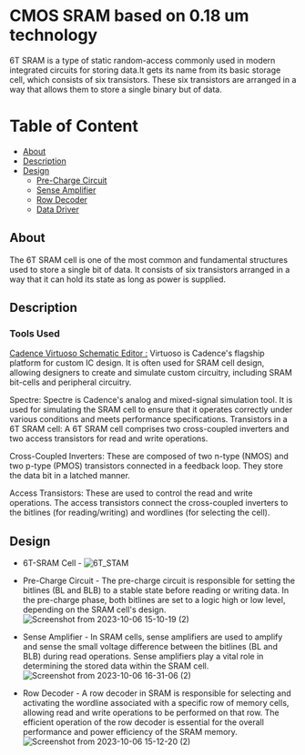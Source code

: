 # CMOS SRAM based on 0.18 um technology
6T SRAM is a type of static random-access commonly used in modern integrated circuits for storing data.It gets its name from its basic storage cell, which consists of six transistors. These six transistors are arranged in a way that allows them to store a single binary but of data.

# Table of Content
- [About](#section-1)
- [Description](#section-2) 
- [Design](#section-2)
  - [Pre-Charge Circuit](#subsection-1-1)
  - [Sense Amplifier](#subsection-1-2)
  - [Row Decoder](#subsection-1-3)
  - [Data Driver](#subsection-1-4)

## About
The 6T SRAM cell is one of the most common and fundamental structures used to store a single bit of data. It consists of six transistors arranged in a way that  it can hold its state as long as power is supplied.

## Description
### Tools Used
[Cadence Virtuoso Schematic Editor :](https://www.cadence.com/en_US/home/tools/custom-ic-analog-rf-design/circuit-design/virtuoso-schematic-editor.html) Virtuoso is Cadence's flagship platform for custom IC design. It is often used for SRAM cell design, allowing designers to create and simulate custom circuitry, including SRAM bit-cells and peripheral circuitry.

Spectre: Spectre is Cadence's analog and mixed-signal simulation tool. It is used for simulating the SRAM cell to ensure that it operates correctly under various conditions and meets performance specifications.
Transistors in a 6T SRAM cell: A 6T SRAM cell comprises two cross-coupled inverters and two access transistors for read and write operations.

Cross-Coupled Inverters: These are composed of two n-type (NMOS) and two p-type (PMOS) transistors connected in a feedback loop. They store the data bit in a latched manner.

Access Transistors: These are used to control the read and write operations. The access transistors connect the cross-coupled inverters to the bitlines (for reading/writing) and wordlines (for selecting the cell).

## Design

- 6T-SRAM Cell -
![6T_STAM](https://github.com/Subha175/SRAM/assets/123578848/2110c37b-c0a0-4f65-8847-c8f29f71fee5)

- Pre-Charge Circuit -
 The pre-charge circuit is responsible for setting the bitlines (BL and BLB) to a stable state before reading or writing data. In the pre-charge phase, both bitlines are set to a logic high or low level, depending on the SRAM cell's design.
![Screenshot from 2023-10-06 15-10-19 (2)](https://github.com/Subha175/SRAM/assets/123578848/6921211c-5133-4213-b052-3e8a6ecd2fad)

- Sense Amplifier -
In SRAM cells, sense amplifiers are used to amplify and sense the small voltage difference between the bitlines (BL and BLB) during read operations. Sense amplifiers play a vital role in determining the stored data within the SRAM cell.
![Screenshot from 2023-10-06 16-31-06 (2)](https://github.com/Subha175/SRAM/assets/123578848/15daa025-257a-449b-aa9e-9a894105fc0a)

- Row Decoder -
A row decoder in SRAM is responsible for selecting and activating the wordline associated with a specific row of memory cells, allowing read and write operations to be performed on that row. The efficient operation of the row decoder is essential for the overall performance and power efficiency of the SRAM memory.
![Screenshot from 2023-10-06 15-12-20 (2)](https://github.com/Subha175/SRAM/assets/123578848/04183ac3-8080-4dda-9091-da67748e78d3)



  





